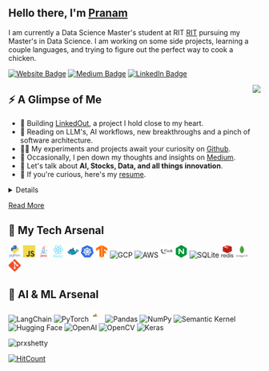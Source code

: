 <h2>Hello there, I'm <a href="https://prxshetty.github.io/">Pranam</a></h2>
<p>I am currently a Data Science Master's student at RIT <a href="https://www.rit.edu/">RIT</a> pursuing my Master's in Data Science. I am working on some side projects, learning a couple languages, and trying to figure out the perfect way to cook a chicken.</p>
<p><a href="https://prxshetty.github.io"><img src="https://img.shields.io/badge/-prxshetty.github.io-4E69C8?style=flat-square&amp;labelColor=4E69C8&amp;logo=Firefox&amp;link=https://prxshetty.github.io" alt="Website Badge"></a> <a href="https://medium.com/@prxshetty"><img src="https://img.shields.io/badge/-@prxshetty-14c767?style=flat-square&amp;labelColor=14c767&amp;logo=Medium&amp;link=https://medium.com/@prxshetty" alt="Medium Badge"></a> <a href="https://www.linkedin.com/in/prxshetty/"><img src="https://img.shields.io/badge/-@prxshetty-0077B5?style=flat-square&amp;labelColor=0077B5&amp;logo=LinkedIn&amp;link=https://www.linkedin.com/in/prxshetty/" alt="LinkedIn Badge"></a></p>
<img align="right" src="https://media3.giphy.com/media/v1.Y2lkPTc5MGI3NjExMGdia2xzaWhoYXhnY3RmMmd3OHNrYmo1a3k5ZmM0aWUyc2tvbWY5NSZlcD12MV9pbnRlcm5hbF9naWZfYnlfaWQmY3Q9Zw/iF38ziTbss8j6/giphy.gif" />
<h2>⚡ A Glimpse of Me</h2>
<ul>
<li>🔭 Building <a href="https://github.com/prxshetty/linkedout">LinkedOut</a>, a project I hold close to my heart.</li>
<li>🧐 Reading on LLM's, AI workflows, new breakthroughs and a pinch of software architecture.</li>
<li>👨‍💻 My experiments and projects await your curiosity on <a href="https://github.com/prxshetty">Github</a>.</li>
<li>📝 Occasionally, I pen down my thoughts and insights on <a href="https://www.medium.com/@prxshetty">Medium</a>.</li>
<li>💬 Let's talk about <strong>AI, Stocks, Data, and all things innovation</strong>.</li>
<li>📄 If you're curious, here's my <a href="https://github.com/prxshetty/prxshetty.github.io/blob/main/assets/docs/PranamShettyF_Resume.pdf">resume</a>.</li>
</ul>
<details>
<pre><code>&lt;summary&gt;Explore&lt;/summary&gt;

&lt;li&gt;&lt;a target=&quot;_blank&quot; href=&quot;https://www.medium.com/@prxshetty&quot;&gt;Check out my blog posts on Medium&lt;/a&gt;&lt;/li&gt;
</code></pre>
</details>
<p><a target="_blank" href="https://www.medium.com/@prxshetty">Read More</a></p>
<h2>🚀 My Tech Arsenal</h2>
<p align="left">
<img src="https://raw.githubusercontent.com/devicons/devicon/master/icons/python/python-original-wordmark.svg" alt="Python" width="25" height="25" />
<img src="https://raw.githubusercontent.com/devicons/devicon/master/icons/javascript/javascript-original.svg" alt="JavaScript" width="25" height="25" />
<img src="https://raw.githubusercontent.com/devicons/devicon/master/icons/java/java-original-wordmark.svg" alt="Java" width="25" height="25" />
<img src="https://raw.githubusercontent.com/devicons/devicon/master/icons/react/react-original-wordmark.svg" alt="React" width="25" height="25" />
<img src="https://raw.githubusercontent.com/devicons/devicon/master/icons/docker/docker-original.svg" alt="Docker" width="25" height="25" />
<img src="https://raw.githubusercontent.com/devicons/devicon/master/icons/kubernetes/kubernetes-plain.svg" alt="Kubernetes" width="25" height="25" />
<img src="https://raw.githubusercontent.com/devicons/devicon/master/icons/tensorflow/tensorflow-original.svg" alt="TensorFlow" width="25" height="25" />
<img src="https://www.vectorlogo.zone/logos/google_cloud/google_cloud-icon.svg" alt="GCP" width="25" height="25" />
<img src="https://raw.githubusercontent.com/devicons/devicon/master/icons/aws/aws-original-wordmark.svg" alt="AWS" width="25" height="25" />
<img src="https://raw.githubusercontent.com/devicons/devicon/master/icons/flask/flask-original-wordmark.svg" alt="Flask" width="25" height="25" />
<img src="https://raw.githubusercontent.com/devicons/devicon/master/icons/nginx/nginx-original.svg" alt="NGINX" width="25" height="25" />
<img src="https://cdn.jsdelivr.net/gh/devicons/devicon/icons/sqlite/sqlite-original.svg" alt="SQLite" width="25" height="25" />
<img src="https://raw.githubusercontent.com/devicons/devicon/master/icons/redis/redis-original-wordmark.svg" alt="Redis" width="25" height="25" />
<img src="https://raw.githubusercontent.com/devicons/devicon/master/icons/mongodb/mongodb-original-wordmark.svg" alt="MongoDB" width="25" height="25" />
<img src="https://raw.githubusercontent.com/devicons/devicon/master/icons/git/git-original.svg" alt="Git" width="25" height="25" />
</p>
<h2>🤖 AI &amp; ML Arsenal</h2>
<p align="left">
<img src="https://raw.githubusercontent.com/langchain-ai/langchain/master/docs/static/img/langchain_favicon.ico" alt="LangChain" width="25" height="25" />
<img src="https://raw.githubusercontent.com/pytorch/pytorch/master/docs/source/_static/img/pytorch-logo-dark.svg" alt="PyTorch" width="25" height="25" />
<img src="https://raw.githubusercontent.com/scikit-learn/scikit-learn/main/doc/logos/scikit-learn-logo.svg" alt="Scikit-learn" width="25" height="25" />
<img src="https://raw.githubusercontent.com/pandas-dev/pandas/main/web/pandas/static/img/pandas.svg" alt="Pandas" width="25" height="25" />
<img src="https://raw.githubusercontent.com/numpy/numpy/main/branding/logo/primary/numpylogo.svg" alt="NumPy" width="25" height="25" />
<img src="https://raw.githubusercontent.com/microsoft/semantic-kernel/main/docs/media/sk-logo.png" alt="Semantic Kernel" width="25" height="25" />
<img src="https://raw.githubusercontent.com/huggingface/huggingface_hub/main/docs/source/_static/favicon.ico" alt="Hugging Face" width="25" height="25" />
<img src="https://raw.githubusercontent.com/openai/openai-python/main/docs/source/_static/favicon.ico" alt="OpenAI" width="25" height="25" />
<img src="https://www.vectorlogo.zone/logos/opencv/opencv-icon.svg" alt="OpenCV" width="25" height="25" />
<img src="https://raw.githubusercontent.com/keras-team/keras/master/docs/theme/img/favicon.ico" alt="Keras" width="25" height="25" />
</p>
<img src="https://github-readme-stats.vercel.app/api?username=prxshetty&show_icons=true&count_private=true" alt="prxshetty" />
<p><a href="http://hits.dwyl.com/prxshetty/prxshetty"><img src="https://hits.dwyl.com/prxshetty/prxshetty.svg?style=flat-square" alt="HitCount"></a></p>
